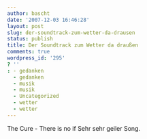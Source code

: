 ```yaml
---
author: bascht
date: '2007-12-03 16:46:28'
layout: post
slug: der-soundtrack-zum-wetter-da-drausen
status: publish
title: Der Soundtrack zum Wetter da draußen
comments: true
wordpress_id: '295'
? ''
: - gedanken
  - gedanken
  - musik
  - musik
  - Uncategorized
  - wetter
  - wetter
---
```


The Cure - There is no if Sehr sehr geiler Song.


